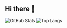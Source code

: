 ## Hi there 👋

<!--
**Angelgt3/Angelgt3** is a ✨ _special_ ✨ repository because its `README.md` (this file) appears on your GitHub profile.

Here are some ideas to get you started:

- 🔭 I’m currently working on ...
- 🌱 I’m currently learning ...
- 👯 I’m looking to collaborate on ...
- 🤔 I’m looking for help with ...
- 💬 Ask me about ...
- 📫 How to reach me: ...
- 😄 Pronouns: ...
- ⚡ Fun fact: ...
-->
![GitHub Stats](https://github-readme-stats.vercel.app/api?username=Angelgt3&show_icons=true&theme=radical&count_private=true)
![Top Langs](https://github-readme-stats.vercel.app/api/top-langs/?username=Angelgt3&layout=compact&langs_count=10&theme=radical&count_private=true)
